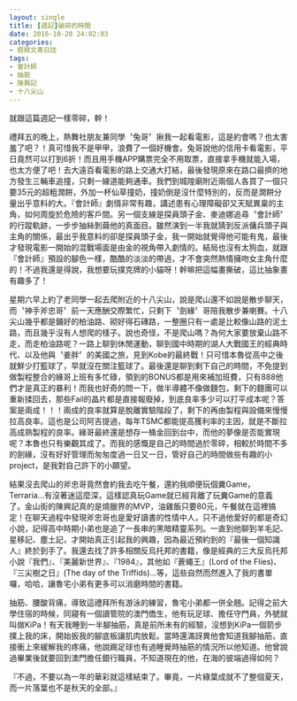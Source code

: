 ```yaml
---
layout: single
title: [週記]破碎的時間
date: 2016-10-20 24:02:03
categories:
- 假掰文青日誌
tags:
- 會計師
- 抽筋
- 陳興記
- 十八尖山
---
```

就跟這篇週記一樣零碎，幹！

禮拜五的晚上，熱舞社朋友兼同學〝兔哥〞揪我一起看電影，這是約會嗎？也太害羞了吧？！真可惜我不是甲甲，浪費了一個好機會。兔哥說他的信用卡看電影，平日竟然可以打到6折！而且用手機APP購票完全不用取票，直接拿手機就能入場，也太方便了吧！去大遠百看電影的路上交通大打結，最後發現原來在路口最擠的地方發生三輛車追撞，只剩一線道能夠通車。我們到城隍廟附近兩個人各買了一個只要35元的超粗潤餅，外加一杯仙草撞奶，撞奶倒是沒什麼特別的，反而是潤餅分量出乎意料的大。『會計師』劇情非常有趣，講述患有心理障礙卻又天賦異稟的主角，如何周旋於危險的客戶間。另一個支線是探員頭子金、麥迪娜追尋〝會計師〞的行蹤軌跡，一步步抽絲剝繭他的真面目。雖然演到一半我就猜到反派傭兵頭子與主角的關係，最出乎我意料的卻是探員頭子金，我一開始就覺得他可能有鬼，最後才發現電影一開始的混戰場面是由金的視角帶入劇情的。結局也沒有太狗血，就跟『會計師』預設的腳色一樣，酷酷的淡淡的帶過，才不會突然熱情擁吻女主角什麼的！不過我還是得說，我想要玩撲克牌的小貓呀！幹嘛把這幅畫撕破，這比抽象畫有趣多了！

星期六早上約了老同學一起去爬附近的十八尖山，說是爬山還不如說是散步聊天，而〝神手斧忠哥〞前一天應酬交際繁忙，只剩下〝劍緣〞哥陪我散步兼喇賽。十八尖山幾乎都是鋪好的柏油路、砌好得石磚路，一整圈只有一處是比較像山路的泥土路，而且幾乎沒有人想爬的樣子。說也奇怪，不是爬山嗎？為何大家要放棄山路不走，而走柏油路呢？一路上聊到休閒運動，聊到國中時期的湖人大戰國王的經典時代、以及他與〝姜胖〞的美國之旅，見到Kobe的最終戰！只可惜本魯從高中之後就鮮少打籃球了，早就沒在關注籃球了。最後還是聊到剩下自己的時間，不免提到做製程整合的緣哥上班有多忙碌，領到的BONUS都是用來補加班費，只有888他們才是真正的暴利！而我也好奇的問一下，做半導體不像做麵包，剩下的麵團可以重新揉回去，那些Fail的晶片都是直接報廢掉，到底良率多少可以打平成本呢？答案是兩成！！！兩成的良率就算是脫離實驗階段了，剩下的再由製程與設備來慢慢拉高良率。這也是公司阿吉提過，每年TSMC都能提高獲利率的主因，就是不斷拉高成熟製程的良率。緣哥最終還是想存一桶金回到台中，而他的夢像是否能實現呢？本魯也只有樂觀其成了。而我的感慨是自己的時間過於零碎，相較於時間不多的劍緣，沒有好好管理而匆匆度過一日又一日，管好自己的時間做些有趣的小project，是我對自己許下的小願望。

結果沒去爬山的斧忠哥竟然會約我去吃午餐，還約我順便玩個糞Game，Terraria...有沒著迷這麼深，這樣認真玩Game就已經背離了玩糞Game的意義了。金山街的陳興記真的是燒臘界的MVP，油雞飯只要80元，午餐就在這裡搞定！在聊天過程中發現斧忠哥也是愛好讀書的性情中人，只不過他愛好的都是奇幻小說，記得高中時期小弟也是追了一長串的黑暗精靈系列。一直到他聊到羊毛記、星移記、塵土記，才開始真正引起我的興趣，因為最近預約到的『最後一個知識人』終於到手了。我還去找了許多相關反烏托邦的書籍，像是經典的三大反烏托邦小說『我們』、『美麗新世界』、『1984』，其他如『蒼蠅王』(Lord of the Flies)、『三尖樹之日』(The day of the Triffids)...等，這些自然而然進入了我的書單囉，哈哈，讓魯宅小弟有更多可以消磨時間的書籍。

抽筋、腰酸背痛，導致這禮拜所有游泳的練習，魯宅小弟都一併全翹。記得之前大學住宿的時候，同寢有一個讀管院的澳門僑生，他有玩足球、擔任守門員，外號就叫做KiPa！有天我睡到一半腳抽筋，真是前所未有的經驗，沒想到KiPa一個箭步撲上我的床，開始扳我的腳底板讓肌肉放鬆。當時還滿訝異他會知道我腳抽筋，直接衝上來緩解我的疼痛，他說踢足球也有過睡覺時抽筋的情況所以他知道。他曾說過畢業後就要回到澳門擔任銀行職員，不知道現在的他，在海的彼端過得如何？

『不過，不要以為一年的華彩就這樣結束了。畢竟，一片綠葉成就不了整個夏天，而一片落葉也不是秋天的全部。』


